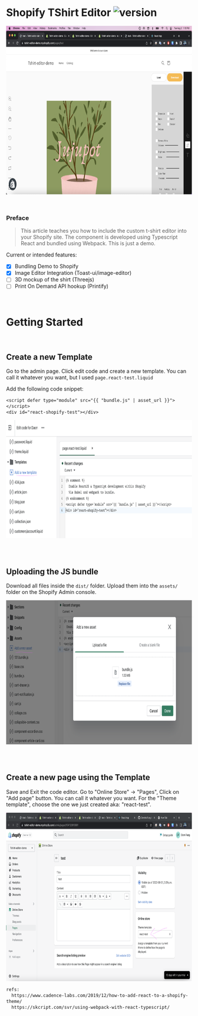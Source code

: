 # Shopify TShirt Editor ![version]

<p align="center">
<img src="https://github.com/DominicFung/tshirt-editor/blob/main/instructions/1.demo-shot.png?raw=true" align="center"
     alt="Screenshot of Logistical.ly" width="830" height="456">
</p>

<br />

### Preface

> This article teaches you how to include the custom t-shirt editor into your Shopify site. The component is developed using Typescript React and bundled using Webpack. This is just a demo. 

Current or intended features:
 - [x] Bundling Demo to Shopify
 - [x] Image Editor Integration (Toast-ui/image-editor)
 - [ ] 3D mockup of the shirt (Threejs)
 - [ ] Print On Demand API hookup (Printify)

[version]:       https://img.shields.io/badge/version-1-green

<br />

# Getting Started

<br />

## Create a new Template

Go to the admin page. Click edit code and create a new template. You can call it whatever you want, but I used `page.react-test.liquid`

Add the following code snippet:
```
<script defer type="module" src="{{ "bundle.js" | asset_url }}"></script>
<div id="react-shopify-test"></div>
```

<p align="center">
<img src="https://github.com/DominicFung/tshirt-editor/blob/main/instructions/2.edit-code.png?raw=true" align="center"
     alt="Screenshot of Logistical.ly" width="830" height="320">
</p>

<br /><br />

## Uploading the JS bundle

Download all files inside the `dist/` folder. Upload them into the `assets/` folder on the Shopify Admin console.

<p align="center">
<img src="https://github.com/DominicFung/tshirt-editor/blob/main/instructions/3.upload-js.png?raw=true" align="center"
     alt="Screenshot of Logistical.ly" width="830" height="390">
</p>

<br /><br />

## Create a new page using the Template

Save and Exit the code editor. Go to "Online Store" -> "Pages", Click on "Add page" button. You can call it whatever you want. For the "Theme template", choose the one we just created aka: "react-test".

<p align="center">
<img src="https://github.com/DominicFung/tshirt-editor/blob/main/instructions/4.new-page.png?raw=true" align="center"
     alt="Screenshot of Logistical.ly" width="830" height="456">
</p>


```
refs:
  https://www.cadence-labs.com/2019/12/how-to-add-react-to-a-shopify-theme/
  https://skcript.com/svr/using-webpack-with-react-typescript/
```
